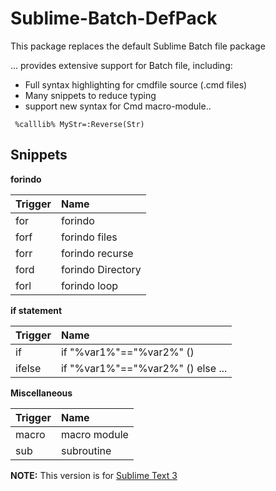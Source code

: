 # Sublime-Batch-DefPack
This package replaces the default Sublime Batch file package

 ... provides extensive support for Batch file, including:

  *  Full syntax highlighting for cmdfile source (.cmd files)
  *  Many snippets to reduce typing
  *  support new syntax for Cmd macro-module..
```objj
 %calllib% MyStr=:Reverse(Str) 
```

## Snippets

**forindo**

| Trigger  | Name |
| -------  | :-----|
| for      | forindo |
| forf     | forindo files  |
| forr     | forindo recurse |
| ford     | forindo Directory |
| forl     | forindo loop |

**if statement**

| Trigger  | Name |
| -------  | :-----|
| if       | if "%var1%"=="%var2%" () |
| ifelse   | if "%var1%"=="%var2%" () else ...  |

**Miscellaneous**

| Trigger | Name |
| ------- | :---- |
| macro   | macro module |
| sub     | subroutine |





**NOTE:** This version is for [Sublime Text 3](http://sublimetext.com/3)


